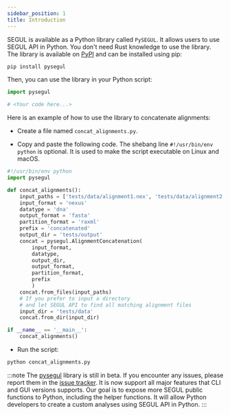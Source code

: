 ```yaml
---
sidebar_position: 1
title: Introduction
---
```


SEGUL is available as a Python library called `PySEGUL`. It allows users to use SEGUL API in Python. You don't need Rust knowledge to use the library. The library is available on [PyPI](https://pypi.org/project/pysegul/) and can be installed using pip:

```bash
pip install pysegul
```

Then, you can use the library in your Python script:

```python
import pysegul

# <Your code here...>
```

Here is an example of how to use the library to concatenate alignments:

- Create a file named `concat_alignments.py`.

- Copy and paste the following code. The shebang line `#!/usr/bin/env python` is optional. It is used to make the script executable on Linux and macOS.

```python
#!/usr/bin/env python
import pysegul

def concat_alignments():
    input_paths = ['tests/data/alignment1.nex', 'tests/data/alignment2.nex']
    input_format = 'nexus'
    datatype = 'dna'
    output_format = 'fasta'
    partition_format = 'raxml'
    prefix = 'concatenated'
    output_dir = 'tests/output'
    concat = pysegul.AlignmentConcatenation(
        input_format,  
        datatype,
        output_dir,
        output_format,
        partition_format,
        prefix
        )
    concat.from_files(input_paths)
    # If you prefer to input a directory
    # and let SEGUL API to find all matching alignment files
    input_dir = 'tests/data'
    concat.from_dir(input_dir)

if __name__ == '__main__':
    concat_alignments()
```

- Run the script:

```bash
python concat_alignments.py
```

:::note
The [pysegul](https://pypi.org/project/pysegul/) library is still in beta. If you encounter any issues, please report them in the [issue tracker](https://github.com/hhandika/pysegul/issues). It is now support all major features that CLI and GUI versions supports. Our goal is to expose more SEGUL public functions to Python, including the helper functions. It will allow Python developers to create a custom analyses using SEGUL API in Python.
:::
